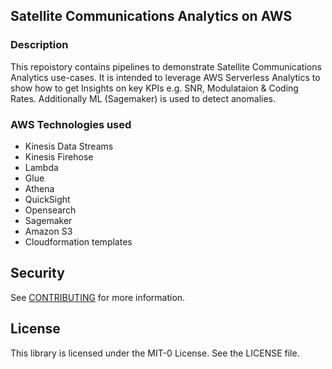 ## Satellite Communications Analytics on AWS

### Description
This repoistory contains pipelines to demonstrate Satellite Communications Analytics use-cases.
It is intended to leverage AWS Serverless Analytics to show how to get Insights on key KPIs
e.g. SNR, Modulataion & Coding Rates. Additionally ML (Sagemaker) is used to detect anomalies.

### AWS Technologies used
* Kinesis Data Streams
* Kinesis Firehose
* Lambda
* Glue
* Athena
* QuickSight
* Opensearch
* Sagemaker
* Amazon S3
* Cloudformation templates

## Security

See [CONTRIBUTING](CONTRIBUTING.md#security-issue-notifications) for more information.

## License

This library is licensed under the MIT-0 License. See the LICENSE file.

